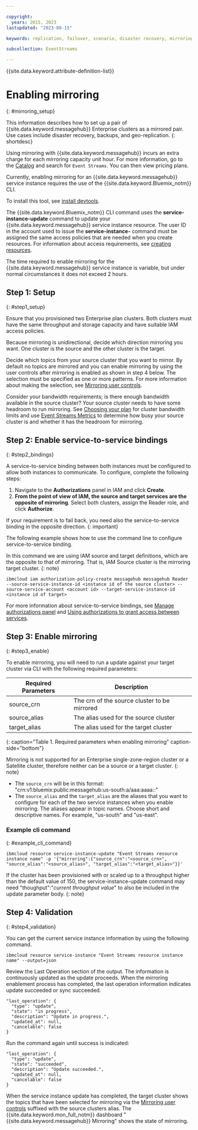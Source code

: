 ```yaml
---

copyright:
  years: 2015, 2023
lastupdated: "2023-08-15"

keywords: replication, failover, scenario, disaster recovery, mirroring, setup, backup, geo-replication, bindings

subcollection: EventStreams

---
```


{{site.data.keyword.attribute-definition-list}}

# Enabling mirroring
{: #mirroring_setup}

This information describes how to set up a pair of {{site.data.keyword.messagehub}} Enterprise clusters as a mirrored pair. Use cases include disaster recovery, backups, and geo-replication.
{: shortdesc}

Using mirroring with {{site.data.keyword.messagehub}} incurs an extra charge for each mirroring capacity unit hour. For more information, go to the [Catalog](https://cloud.ibm.com/catalog#services) and search for `Event Streams`. You can then view pricing plans.

Currently, enabling mirroring for an {{site.data.keyword.messagehub}} service instance requires the use of the {{site.data.keyword.Bluemix_notm}} CLI.

To install this tool, see [install devtools](/docs/cli?topic=cli-install-devtools-manually#install-devtools-manually).

The {{site.data.keyword.Bluemix_notm}} CLI command uses the **service-instance-update** command to update your {{site.data.keyword.messagehub}} service instance resource. The user ID in the account used to issue the **service-instance-** command must be assigned the same access policies that are needed when you create resources. For information about access requirements, see [creating resources](/docs/account?topic=account-manage_resource#creating-resources).

The time required to enable mirroring for the {{site.data.keyword.messagehub}} service instance is variable, but under normal circumstances it does not exceed 2 hours.

## Step 1: Setup 
{: #step1_setup}

Ensure that you provisioned two Enterprise plan clusters. Both clusters must have the same throughput and storage capacity and have suitable IAM access policies.

Because mirroring is unidirectional, decide which direction mirroring you want. One cluster is the source and the other cluster is the target.

Decide which topics from your source cluster that you want to mirror. By default no topics are mirrored and you can enable mirroring by using the user controls after mirroring is enabled as shown in step 4 below. The selection must be specified as one or more patterns.
For more information about making the selection, see [Mirroring user controls](/docs/EventStreams?topic=EventStreams-mirroring#user_controls).

Consider your bandwidth requirements; is there enough bandwidth available in the source cluster? Your source cluster needs to have some headroom to run mirroring. See [Choosing your plan](/docs/EventStreams?topic=EventStreams-plan_choose) for cluster bandwidth limits and use [Event Streams Metrics](/docs/EventStreams?topic=EventStreams-metrics) to determine how busy your source cluster is and whether it has the headroom for mirroring.

## Step 2: Enable service-to-service bindings
{: #step2_bindings}

A service-to-service binding between both instances must be configured to allow both instances to communicate. To configure, complete the following steps:

1. Navigate to the **Authorizations** panel in IAM and click **Create**. 
2. **From the point of view of IAM, the source and target services are the opposite of mirroring**. Select both clusters, assign the Reader role, and click **Authorize**.

If your requirement is to fail back, you need also the service-to-service binding in the opposite direction.
{: important}

The following example shows how to use the command line to configure service-to-service binding. 

In this command we are using IAM source and target definitions, which are the opposite to that of mirroring. That is, IAM Source cluster is the mirroring target cluster.
{: note}

```text
ibmcloud iam authorization-policy-create messagehub messagehub Reader --source-service-instance-id <instance id of the source cluster> --source-service-account <account id> --target-service-instance-id <instance id of target>
```

For more information about service-to-service bindings, see [Manage authorizations panel](https://cloud.ibm.com/iam/authorizations) and [Using authorizations to grant access between services](https://cloud.ibm.com/docs/iam?topic=iam-serviceauth).

## Step 3: Enable mirroring
{: #step3_enable}

To enable mirroring, you will need to run a update against your target cluster via CLI with the following required parameters:

| Required Parameters | Description |
| ---------- | ----------- |
| source_crn | The crn of the source cluster to be mirrored |
| source_alias | The alias used for the source cluster | 
| target_alias | The alias used for the target cluster | 
{: caption="Table 1. Required parameters when enabling mirroring" caption-side="bottom"}

Mirroring is not supported for an Enterprise single-zone-region cluster or a Satellite cluster, therefore neither can be a source or a target cluster.
{: note}

- The `source_crn` will be in this format: "crn:v1:bluemix:public:messagehub:us-south:a/aaa:aaaa::"
- The `source_alias` and the `target_alias` are the aliases that you want to configure for each of the two service instances when you enable mirroring. The aliases appear in topic names. Choose short and descriptive names. For example, "us-south" and "us-east".

### Example cli command
{: #example_cli_command}

  ```text
  ibmcloud resource service-instance-update "Event Streams resource instance name" -p '{"mirroring":{"source_crn":"<source_crn>", "source_alias":"<source_alias>", "target_alias":"<target_alias>"}}'
  ```

If the cluster has been provisioned with or scaled up to a throughput higher than the default value of 150, the service-instance-update command may need "thoughput":"_current throughput value_" to also be included in the update parameter body.
{: note}

## Step 4: Validation
{: #step4_validation}

You can get the current service instance information by using the following command.

  ```text
  ibmcloud resource service-instance "Event Streams resource instance name" --output=json
  ```

Review the Last Operation section of the output. The information is continuously updated as the update proceeds. When the mirroring enablement process has completed, the last operation information indicates update succeeded or sync succeeded.
  ```text
  "last_operation": {
    "type": "update",
    "state": "in progress",
    "description": "Update in progress.",
    "updated_at": null,
    "cancelable": false
  }
  ```

Run the command again until success is indicated:
  ```text
  "last_operation": {
    "type": "update",
    "state": "succeeded",
    "description": "Update succeeded.",
    "updated_at": null,
    "cancelable": false
  }
  ```

When the service instance update has completed, the target cluster shows the topics that have been selected for mirroring via the [Mirroring user controls](/docs/EventStreams?topic=EventStreams-mirroring#user_controls) suffixed with the source clusters alias. The {{site.data.keyword.mon_full_notm}} dashboard "{{site.data.keyword.messagehub}} Mirroring" shows the state of mirroring.


